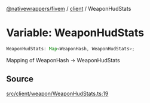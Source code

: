 [@nativewrappers/fivem](../../README.md) / [client](../README.md) / WeaponHudStats

# Variable: WeaponHudStats

```ts
WeaponHudStats: Map<WeaponHash, WeaponHudStats>;
```

Mapping of WeaponHash -> WeaponHudStats

## Source

[src/client/weapon/WeaponHudStats.ts:19](https://github.com/nativewrappers/fivem/blob/dc30be651dd1d99507081f19ee3707fad2d3aa44/src/client/weapon/WeaponHudStats.ts#L19)
